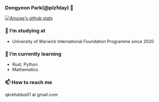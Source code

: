 ### Dongyeon Park(@plzfday) 👋

[![Anurag's github stats](https://github-readme-stats.vercel.app/api?username=plzfday)](https://github.com/anuraghazra/github-readme-stats)
### 🔭 I’m studying at
* University of Warwick International Foundation Programme since 2020
### 🌱 I’m currently learning
* Rust, Python
* Mathematics
### 📫 How to reach me
qkrehddus01 at gmail.com

<!--
**plzfday/plzfday** is a ✨ _special_ ✨ repository because its `README.md` (this file) appears on your GitHub profile.

Here are some ideas to get you started:

- 🔭 I’m currently working on ...
- 🌱 I’m currently learning ...
- 👯 I’m looking to collaborate on ...
- 🤔 I’m looking for help with ...
- 💬 Ask me about ...
- 📫 How to reach me: ...
- 😄 Pronouns: ...
- ⚡ Fun fact: ...
-->
